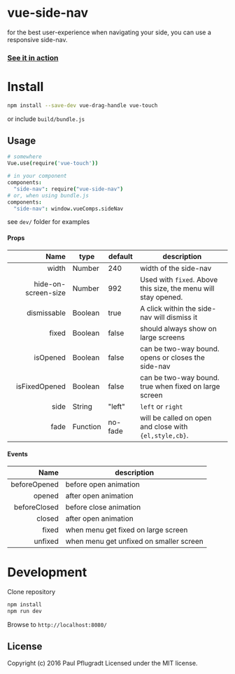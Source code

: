 # vue-side-nav

for the best user-experience when navigating your side, you can use a responsive side-nav.

### [See it in action](https://vue-comps.github.io/vue-side-nav)


# Install

```sh
npm install --save-dev vue-drag-handle vue-touch
```
or include `build/bundle.js`

## Usage
```coffee
# somewhere
Vue.use(require('vue-touch'))

# in your component
components:
  "side-nav": require("vue-side-nav")
# or, when using bundle.js
components:
  "side-nav": window.vueComps.sideNav
```
see `dev/` folder for examples

#### Props
| Name | type | default | description |
| ---:| --- | ---| --- |
| width | Number | 240 | width of the side-nav |
| hide-on-screen-size | Number | 992 | Used with `fixed`. Above this size, the menu will stay opened. |
| dismissable | Boolean | true | A click within the side-nav will dismiss it |
| fixed | Boolean | false | should always show on large screens |
| isOpened | Boolean | false | can be two-way bound. opens or closes the side-nav |
| isFixedOpened | Boolean | false | can be two-way bound. true when fixed on large screen |
| side | String | "left" | `left` or `right` |
| fade | Function | no-fade | will be called on open and close with `{el,style,cb}`. |

#### Events
| Name |  description |
| ---:| --- |
| beforeOpened | before open animation |
| opened | after open animation |
| beforeClosed | before close animation |
| closed |  after open animation |
| fixed |  when menu get fixed on large screen |
| unfixed | when menu get unfixed on smaller screen |

# Development
Clone repository
```sh
npm install
npm run dev
```
Browse to `http://localhost:8080/`

## License
Copyright (c) 2016 Paul Pflugradt
Licensed under the MIT license.
